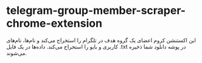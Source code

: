 # telegram-group-member-scraper-chrome-extension
این اکستنشن کروم اعضای یک گروه هدف در تلگرام را استخراج می‌کند و نام‌ها، نام‌های کاربری و بایو را استخراج می‌کند. داده‌ها در یک فایل .txt در پوشه دانلود شما ذخیره می‌شوند.
